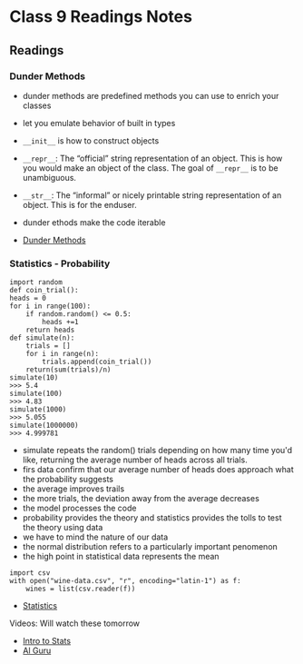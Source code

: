 # Class 9 Readings Notes

## Readings

### Dunder Methods

- dunder methods are predefined methods you can use to enrich your classes
- let you emulate behavior of built in types
- `__init__` is how to construct objects
- `__repr__`: The “official” string representation of an object. This is how you would make an object of the class. The goal of `__repr__` is to be unambiguous.

- `__str__`: The “informal” or nicely printable string representation of an object. This is for the enduser.

- dunder ethods make the code iterable
- [Dunder Methods](https://dbader.org/blog/python-dunder-methods)

### Statistics - Probability

```{python}
import random
def coin_trial():
heads = 0
for i in range(100):
    if random.random() <= 0.5:
        heads +=1
    return heads
def simulate(n):
    trials = []
    for i in range(n):
        trials.append(coin_trial())
    return(sum(trials)/n)
simulate(10)
>>> 5.4
simulate(100)
>>> 4.83
simulate(1000)
>>> 5.055
simulate(1000000)
>>> 4.999781
```

- simulate repeats the random() trials depending on how many time you'd like, returning the average number of heads across all trials. 
- firs data confirm that our average number of heads does approach what the probability suggests
- the average improves trails
- the more trials, the deviation away from the average decreases
- the model processes the code
- probability provides the theory and statistics provides the tolls to test the theory using data
- we have to mind the nature of our data
- the normal distribution refers to a particularly important penomenon
- the high point in statistical data represents the mean

```{python}
import csv
with open("wine-data.csv", "r", encoding="latin-1") as f:
    wines = list(csv.reader(f))
```

- [Statistics](https://www.dataquest.io/blog/basic-statistics-in-python-probability/)

Videos: Will watch these tomorrow

- [Intro to Stats](https://www.youtube.com/watch?v=MdHtK7CWpCQ)
- [Al Guru](https://www.youtube.com/watch?v=7jmBE4yPrOs)